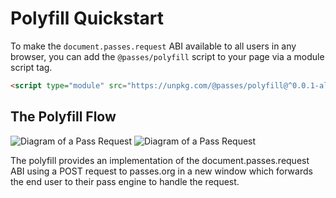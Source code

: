 # Polyfill Quickstart

To make the `document.passes.request` ABI available to all users in any browser, you can add the `@passes/polyfill` script to your page via a module script tag.

```html
<script type="module" src="https://unpkg.com/@passes/polyfill@^0.0.1-alpha"></script>
```

## The Polyfill Flow

<img src="/diagram_02_light.gif" alt="Diagram of a Pass Request" class="light-mode-only" />
<img src="/diagram_02_dark.gif" alt="Diagram of a Pass Request" class="dark-mode-only" />

The polyfill provides an implementation of the document.passes.request ABI using a POST request to passes.org in a new window which forwards the end user to their pass engine to handle the request.
